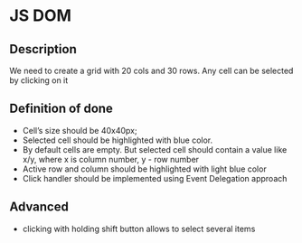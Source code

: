 # JS DOM

## Description

We need to create a grid with 20 cols and 30 rows. Any cell can be selected by clicking on it

## Definition of done

* Cell’s size should be 40x40px;
* Selected cell should be highlighted with blue color.
* By default cells are empty. But selected cell should contain a value like x/y, where x is column number, y - row number
* Active row and column should be highlighted with light blue color
* Click handler should be implemented using Event Delegation approach

## Advanced

* clicking with holding shift button allows to select several items
